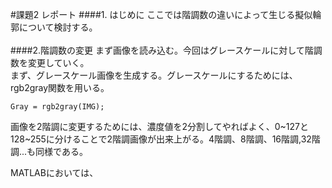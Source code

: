 #課題2 レポート
####1. はじめに
ここでは階調数の違いによって生じる擬似輪郭について検討する。
<br><br>
####2.階調数の変更
まず画像を読み込む。今回はグレースケールに対して階調数を変更していく。  
まず、グレースケール画像を生成する。グレースケールにするためには、
rgb2gray関数を用いる。

    Gray = rgb2gray(IMG);
  
画像を2階調に変更するためには、濃度値を2分割してやればよく、0~127と128~255に分けることで2階調画像が出来上がる。4階調、8階調、16階調,32階調...も同様である。

MATLABにおいては、

```matlab
	
```